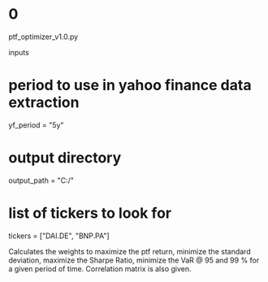 # 0

ptf_optimizer_v1.0.py

inputs

# period to use in yahoo finance data extraction
yf_period = "5y"
# output directory
output_path = "C:/"
# list of tickers to look for
tickers = ["DAI.DE", "BNP.PA"]


Calculates the weights to maximize the ptf return, minimize the standard deviation, maximize the Sharpe Ratio, minimize the VaR @ 95 and 99 % for a given period of time.
Correlation matrix is also given.
